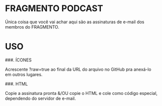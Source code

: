 # FRAGMENTO PODCAST

Única coisa que você vai achar aqui são as assinaturas de e-mail dos membros do FRAGMENTO.

# USO

###. ÍCONES

Acrescente ?raw=true ao final da URL do arquivo no GitHub pra anexá-lo em outros lugares.

###. HTML

Copie a assinatura pronta &/OU copie o HTML e cole como código especial, dependendo do servidor de e-mail.
